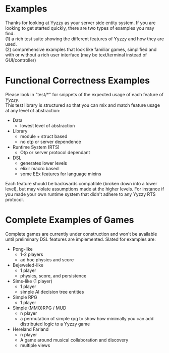 # Examples
Thanks for looking at Yyzzy as your server side entity system. If you are looking to get started quickly, there are two types of examples you may find.  
(1) a rich test suite showing the different features of Yyzzy and how they are used.  
(2) comprehensive examples that look like familiar games, simplified and with or without a rich user interface (may be text/terminal instead of GUI/controller)
# Functional Correctness Examples

Please look in "test/\*" for snippets of the expected usage of each feature of _Yyzzy_.  
This test library is structured so that you can mix and match feature usage at any level of abstraction:
- Data
  - lowest level of abstraction
- Library
  - module + struct based
  - no otp or server dependence
- Runtime System (RTS)
  - Otp or server protocol dependant
- DSL
  - generates lower levels
  - elixir macro based
  - some EEx features for language mixins

Each feature should be backwards compatible (broken down into a lower level), but may violate assumptions made at the higher levels. For instance if you made your own runtime system that didn't adhere to any Yyzzy RTS protocol.

# Complete Examples of Games

Complete games are currently under construction and won't be available until preliminary DSL features are implemented. Slated for examples are:
- Pong-like
  - 1-2 players
  - ad hoc physics and score
- Bejeweled-like
  - 1 player
  - physics, score, and persistence
- Sims-like (1 player)
  - 1 player
  - simple AI decision tree entities
- Simple RPG
  - 1 player
- Simple (MMO)RPG / MUD
  - n player
  - a permutation of simple rpg to show how minimally you can add distributed logic to a Yyzzy game
- Hereland Farland
  - n player
  - A game around musical collaboration and discovery
  - multiple views
